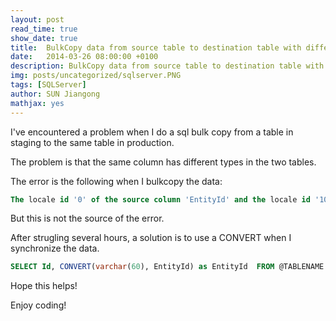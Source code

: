 ```yaml
---
layout: post
read_time: true
show_date: true
title:  BulkCopy data from source table to destination table with different column type in SQL Server
date:   2014-03-26 08:00:00 +0100
description: BulkCopy data from source table to destination table with different column type in SQL Server
img: posts/uncategorized/sqlserver.PNG
tags: [SQLServer]
author: SUN Jiangong
mathjax: yes
---
```



I've encountered a problem when I do a sql bulk copy from a table in staging to the same table in production. 

The problem is that the same column has different types in the two tables.

The error is the following when I bulkcopy the data:

```sql
The locale id '0' of the source column 'EntityId' and the locale id '1033' of thedestination column 'EntityId' do not match.
```

<!--more-->

But this is not the source of the error.


After strugling several hours, a solution is to use a CONVERT when I synchronize the data.

```sql
SELECT Id, CONVERT(varchar(60), EntityId) as EntityId  FROM @TABLENAME WITH (NOLOCK) WHERE ID = @ID
```

Hope this helps! 

Enjoy coding!